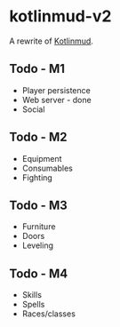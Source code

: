 # kotlinmud-v2

A rewrite of [Kotlinmud](https://github.com/danielmunro/kotlinmud).

## Todo - M1

* Player persistence
* Web server - done
* Social

## Todo - M2

* Equipment
* Consumables
* Fighting

## Todo - M3

* Furniture
* Doors
* Leveling

## Todo - M4

* Skills
* Spells
* Races/classes